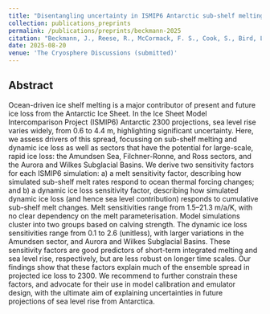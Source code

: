 ```yaml
---
title: "Disentangling uncertainty in ISMIP6 Antarctic sub-shelf melting and 2300 sea level rise projections"
collection: publications_preprints
permalink: /publications/preprints/beckmann-2025
citation: "Beckmann, J., Reese, R., McCormack, F. S., Cook, S., Bird, L., Gwyther, D., Richards, D., Scheiter, M., Wang, Y., Seroussi, H., Abe-Ouchi, A., Albrecht, T., Alvarez-Solas, J., Asay-Davis, X., Barre, J.-B., Berends, C. J., Bernales, J., Blasco, J., Caillet, J., Chandler, D. M., Coulon, V., Cullather, R., Dumas, C., Galton-Fenzi, B. K., <b>Garbe, J.</b>, Gillet-Chaulet, F., Gladstone, R., Goelzer, H., Golledge, N. R., Greve, R., Gudmundsson, G. H., Han, H. K., Hillebrand, T. R., Hoffman, M. J., Huybrechts, P., Jourdain, N. C., Klose, A. K., Langebroek, P. M., Leguy, G. R., Lipscomb, W. H., Lowry, D. P., Mathiot, P., Montoya, M., Morlighem, M., Nowicki, S., Pattyn, F., Payne, A. J., Pelle, T., Quiquet, A., Robinson, A., Saraste, L., Simon, E. G., Sun, S., Twarog, J. P., Trusel, L. D., Urruty, B., Van Breedam, J., van de Wal, R. S. W., Zhao, C., Zwinger, T.: <i>Disentangling uncertainty in ISMIP6 Antarctic sub-shelf melting and 2300 sea level rise projections</i>, The Cryosphere Discussions, submitted, 2025."
date: 2025-08-20
venue: 'The Cryosphere Discussions (submitted)'
---
```


## Abstract
Ocean-driven ice shelf melting is a major contributor of present and future ice loss from the Antarctic Ice Sheet. In the Ice Sheet Model Intercomparison Project (ISMIP6) Antarctic 2300 projections, sea level rise varies widely, from 0.6 to 4.4 m, highlighting significant uncertainty. Here, we assess drivers of this spread, focussing on sub-shelf melting and dynamic ice loss as well as sectors that have the potential for large-scale, rapid ice loss: the Amundsen Sea, Filchner-Ronne, and Ross sectors, and the Aurora and Wilkes Subglacial Basins. We derive two sensitivity factors for each ISMIP6 simulation: a) a melt sensitivity factor, describing how simulated sub-shelf melt rates respond to ocean thermal forcing changes; and b) a dynamic ice loss sensitivity factor, describing how simulated dynamic ice loss (and hence sea level contribution) responds to cumulative sub-shelf melt changes. Melt sensitivities range from 1.5–21.3 m/a/K, with no clear dependency on the melt parameterisation. Model simulations cluster into two groups based on calving strength. The dynamic ice loss sensitivities range from 0.1 to 2.6 (unitless), with larger variations in the Amundsen sector, and Aurora and Wilkes Subglacial Basins. These sensitivity factors are good predictors of short-term integrated melting and sea level rise, respectively, but are less robust on longer time scales. Our findings show that these factors explain much of the ensemble spread in projected ice loss to 2300. We recommend to further constrain these factors, and advocate for their use in model calibration and emulator design, with the ultimate aim of explaining uncertainties in future projections of sea level rise from Antarctica.
